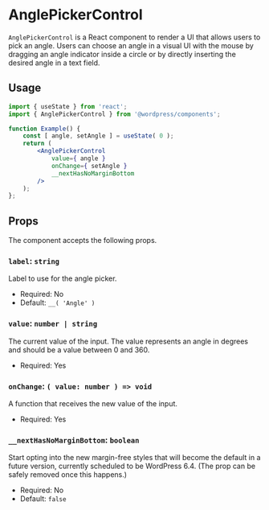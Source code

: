 # AnglePickerControl

`AnglePickerControl` is a React component to render a UI that allows users to pick an angle.
Users can choose an angle in a visual UI with the mouse by dragging an angle indicator inside a circle or by directly inserting the desired angle in a text field.

## Usage

```jsx
import { useState } from 'react';
import { AnglePickerControl } from '@wordpress/components';

function Example() {
	const [ angle, setAngle ] = useState( 0 );
	return (
		<AnglePickerControl
			value={ angle }
			onChange={ setAngle }
			__nextHasNoMarginBottom
		/>
	);
};
```

## Props

The component accepts the following props.

### `label`: `string`

Label to use for the angle picker.

-   Required: No
-   Default: `__( 'Angle' )`

### `value`: `number | string`

The current value of the input. The value represents an angle in degrees and should be a value between 0 and 360.

-   Required: Yes

### `onChange`: `( value: number ) => void`

A function that receives the new value of the input.

-   Required: Yes

### `__nextHasNoMarginBottom`: `boolean`

Start opting into the new margin-free styles that will become the default in a future version, currently scheduled to be WordPress 6.4. (The prop can be safely removed once this happens.)

-   Required: No
-   Default: `false`
